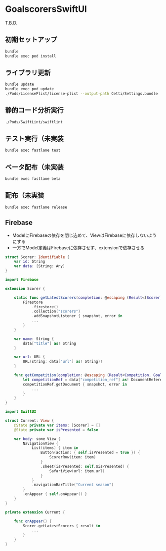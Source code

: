 # GoalscorersSwiftUI

T.B.D.

## 初期セットアップ

```sh
bundle
bundle exec pod install
```

## ライブラリ更新

```sh
bundle update
bundle exec pod update
./Pods/LicensePlist/license-plist --output-path Cetti/Settings.bundle
```

## 静的コード分析実行

```sh
./Pods/SwiftLint/swiftlint
```

## テスト実行（未実装

```sh
bundle exec fastlane test
```

## ベータ配布（未実装

```sh
bundle exec fastlane beta
```

## 配布（未実装

```sh
bundle exec fastlane release
```

## Firebase

- ModelにFirebaseの依存を閉じ込めて、ViewはFirebaseに依存しないようにする
- 一方でModel定義はFirebaseに依存させず、extensionで依存させる

```swift
struct Scorer: Identifiable {
    var id: String
    var data: [String: Any]
}
```

```swift
import Firebase

extension Scorer {

    static func getLatestScorers(completion: @escaping (Result<[Scorer], GoalscorersError>) -> Void) {
        Firestore
            .firestore()
            .collection("scorers")
            .addSnapshotListener { snapshot, error in
            ...
        }
    }

    var name: String {
        data["title"] as! String
    }

    var url: URL {
        URL(string: data["url"] as! String)!
    }

    func getCompetition(completion: @escaping (Result<Competition, GoalscorersError>) -> Void) {
        let competitionRef = data["competition_ref"] as! DocumentReference
        competitionRef.getDocument { snapshot, error in
            ...
        }
    }
}
```

```swift
import SwiftUI

struct Current: View {
    @State private var items: [Scorer] = []
    @State private var isPresented = false

    var body: some View {
        NavigationView {
            List(items) { item in
                Button(action: { self.isPresented = true }) {
                    ScorerRow(item: item)
                }
                .sheet(isPresented: self.$isPresented) {
                    SafariView(url: item.url)
                }
            }
            .navigationBarTitle("Current season")
        }
        .onAppear { self.onAppear() }
    }
}

private extension Current {

    func onAppear() {
        Scorer.getLatestScorers { result in
            ...
        }
    }
}
```

